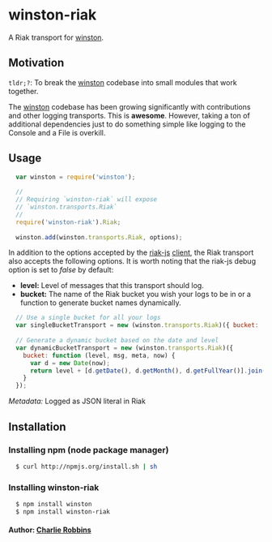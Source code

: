 # winston-riak

A Riak transport for [winston][0].

## Motivation
`tldr;?`: To break the [winston][0] codebase into small modules that work together.

The [winston][0] codebase has been growing significantly with contributions and other logging transports. This is **awesome**. However, taking a ton of additional dependencies just to do something simple like logging to the Console and a File is overkill.  

## Usage
``` js
  var winston = require('winston');
  
  //
  // Requiring `winston-riak` will expose 
  // `winston.transports.Riak`
  //
  require('winston-riak').Riak;
  
  winston.add(winston.transports.Riak, options);
```

In addition to the options accepted by the [riak-js][1] [client][2], the Riak transport also accepts the following options. It is worth noting that the riak-js debug option is set to *false* by default:

* __level:__ Level of messages that this transport should log.
* __bucket:__ The name of the Riak bucket you wish your logs to be in or a function to generate bucket names dynamically.

``` js
  // Use a single bucket for all your logs
  var singleBucketTransport = new (winston.transports.Riak)({ bucket: 'some-logs-go-here' });
  
  // Generate a dynamic bucket based on the date and level
  var dynamicBucketTransport = new (winston.transports.Riak)({
    bucket: function (level, msg, meta, now) {
      var d = new Date(now);
      return level + [d.getDate(), d.getMonth(), d.getFullYear()].join('-');
    }
  });
```

*Metadata:* Logged as JSON literal in Riak

## Installation

### Installing npm (node package manager)

``` bash
  $ curl http://npmjs.org/install.sh | sh
```

### Installing winston-riak

``` bash
  $ npm install winston
  $ npm install winston-riak
```

#### Author: [Charlie Robbins](http://blog.nodejitsu.com)

[0]: https://github.com/indexzero/winston
[1]: http://riakjs.org
[2]: https://github.com/frank06/riak-js/blob/master/src/http_client.coffee#L10